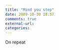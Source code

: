 ```yaml
---
title: "Mind you step"
date: 2009-10-30 18:57
comments: true
external-url:
categories:
---
```

On repeat
